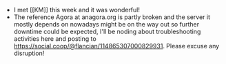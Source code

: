 - I met [[KM]] this week and it was wonderful!
- The reference Agora at anagora.org is partly broken and the server it mostly depends on nowadays might be on the way out so further downtime could be expected, I'll be noding about troubleshooting activities here and posting to https://social.coop/@flancian/114865307000829931. Please excuse any disruption!

